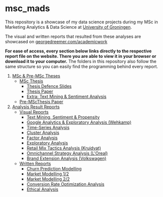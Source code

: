 # msc_mads
This repository is a showcase of my data science projects during my MSc in Marketing Analytics &amp; Data Science at [University of Groningen](https://www.rug.nl).

The visual and written reports that resulted from these analyses are showcased on [georgedreemer.com/academicwork](https://www.georgedreemer.com/academicwork)

**For ease of access, every section below links directly to the respective report file on the website. There you are able to view it in your browser or download it to your computer.** The folders in this repository also follow the same structure so you can easily find the programming behind every report.

1. <a href="https://www.georgedreemer.com/academicwork/#theses" target="_blank">MSc & Pre-MSc Theses</a>
   - <a href="https://www.georgedreemer.com/academicwork/#msc-thesis" target="_blank">MSc Thesis</a>
     - <a href="https://www.georgedreemer.com/academicwork/#msc-thesis-slides" target="_blank">Thesis Defence Slides</a>
     - <a href="https://www.georgedreemer.com/academicwork/#msc-thesis-paper" target="_blank">Thesis Paper</a>
     - <a href="https://www.georgedreemer.com/academicwork/#msc-thesis-extra" target="_blank">Extra: Text Mining & Sentiment Analysis</a>
   - <a href="https://www.georgedreemer.com/academicwork/#premsc-thesis-paper" target="_blank">Pre-MSc​ Thesis​​​​​​ Paper</a>
2. <a href="https://www.georgedreemer.com/academicwork/#analysis-result-reports" target="_blank">Analysis Result Reports</a>
   - <a href="https://www.georgedreemer.com/academicwork/#visual-reports" target="_blank">Visual Reports</a>
     - <a href="https://www.georgedreemer.com/academicwork/#text-mining" target="_blank">Text Mining, Sentiment & Propensity</a>
     - <a href="https://www.georgedreemer.com/academicwork/#google-analytics" target="_blank">Google Analytics & Exploratory Analysis (Wehkamp)</a>
     - <a href="https://www.georgedreemer.com/academicwork/#time-series" target="_blank">Time-Series Analysis</a>
     - <a href="https://www.georgedreemer.com/academicwork/#cluster-analysis" target="_blank">Cluster Analysis</a>
     - <a href="https://www.georgedreemer.com/academicwork/#factor-analysis" target="_blank">Factor Analysis</a>
     - <a href="https://www.georgedreemer.com/academicwork/#exploratory-analysis" target="_blank">Exploratory Analysis</a>
     - <a href="https://www.georgedreemer.com/academicwork/#retailmixtactics-analysis" target="_blank">Retail Mix Tactics Analysis (Kruidvat)</a>
     - <a href="https://www.georgedreemer.com/academicwork/#omnichannelstrategy-analysis" target="_blank">Omnichannel Strategy Analysis (L'Oreal)</a>
     - <a href="https://www.georgedreemer.com/academicwork/#brandextension-analysis" target="_blank">Brand Extension Analysis (Volkswagen)</a>
   - <a href="https://www.georgedreemer.com/academicwork/#written-reports" target="_blank">Written Reports</a>
     - <a href="https://www.georgedreemer.com/academicwork/#churnprediction-modelling" target="_blank">Churn Prediction Modelling</a>
     - <a href="https://www.georgedreemer.com/academicwork/#market-modelling1" target="_blank">Market Modelling 1/2</a>
     - <a href="https://www.georgedreemer.com/academicwork/#market-modelling2" target="_blank">Market Modelling 2/2</a>
     - <a href="https://www.georgedreemer.com/academicwork/#conversionrateoptimization-analysis" target="_blank">Conversion Rate Optimization Analysis</a>
     - <a href="https://www.georgedreemer.com/academicwork/#ethical-analysis" target="_blank">Ethical Analysis</a>
